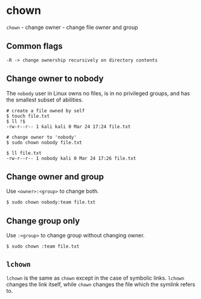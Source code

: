 # chown

`chown` - change owner - change file owner and group

## Common flags
```
-R -> change ownership recursively on directory contents
```

## Change owner to nobody
The `nobody` user in Linux owns no files, is in no privileged groups, and has the smallest subset of abilities.

```
# create a file owned by self
$ touch file.txt
$ ll !$
-rw-r--r-- 1 kali kali 0 Mar 24 17:24 file.txt

# change owner to 'nobody'
$ sudo chown nobody file.txt

$ ll file.txt
-rw-r--r-- 1 nobody kali 0 Mar 24 17:26 file.txt
```

## Change owner and group
Use `<owner>:<group>` to change both.

```
$ sudo chown nobody:team file.txt
```

## Change group only
Use `:<group>` to change group without changing owner.

```
$ sudo chown :team file.txt
```

## `lchown`
`lchown` is the same as `chown` except in the case of symbolic links. `lchown` changes the link itself, while `chown` changes the file which the symlink refers to.
